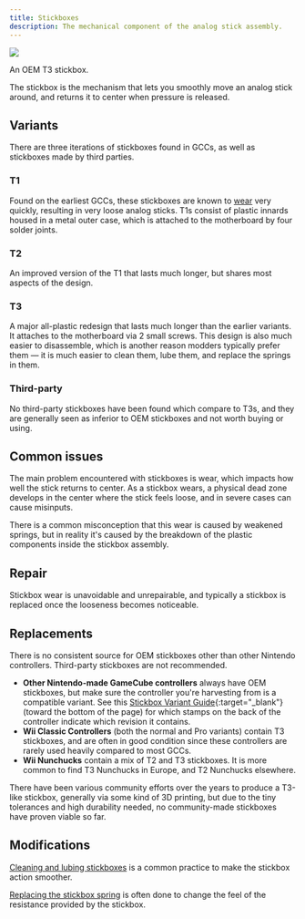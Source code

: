 ```yaml
---
title: Stickboxes
description: The mechanical component of the analog stick assembly.
---
```


<aside>
  <a href="./images/t3-stickbox.jpg">
    <img src="./images/t3-stickbox-thumb.jpg">
  </a>
  <p>An OEM T3 stickbox.</p>
</aside>

The stickbox is the mechanism that lets you smoothly move an analog stick around, and returns it to center when pressure is released.

## Variants

There are three iterations of stickboxes found in GCCs, as well as stickboxes made by third parties.

### T1

Found on the earliest GCCs, these stickboxes are known to [wear](#common-issues) very quickly, resulting in very loose analog sticks. T1s consist of plastic innards housed in a metal outer case, which is attached to the motherboard by four solder joints.

### T2

An improved version of the T1 that lasts much longer, but shares most aspects of the design.

### T3

A major all-plastic redesign that lasts much longer than the earlier variants. It attaches to the motherboard via 2 small screws. This design is also much easier to disassemble, which is another reason modders typically prefer them — it is much easier to clean them, lube them, and replace the springs in them.

### Third-party

No third-party stickboxes have been found which compare to T3s, and they are generally seen as inferior to OEM stickboxes and not worth buying or using.

## Common issues

The main problem encountered with stickboxes is wear, which impacts how well the stick returns to center. As a stickbox wears, a physical dead zone develops in the center where the stick feels loose, and in severe cases can cause misinputs.

There is a common misconception that this wear is caused by weakened springs, but in reality it's caused by the breakdown of the plastic components inside the stickbox assembly.

## Repair

Stickbox wear is unavoidable and unrepairable, and typically a stickbox is replaced once the looseness becomes noticeable.

## Replacements

There is no consistent source for OEM stickboxes other than other Nintendo controllers. Third-party stickboxes are not recommended.

- **Other Nintendo-made GameCube controllers** always have OEM stickboxes, but make sure the controller you're harvesting from is a compatible variant. See this [Stickbox Variant Guide](https://gccontrollerlibrary.com/guides/){:target="\_blank"} (toward the bottom of the page) for which stamps on the back of the controller indicate which revision it contains.
- **Wii Classic Controllers** (both the normal and Pro variants) contain T3 stickboxes, and are often in good condition since these controllers are rarely used heavily compared to most GCCs.
- **Wii Nunchucks** contain a mix of T2 and T3 stickboxes. It is more common to find T3 Nunchucks in Europe, and T2 Nunchucks elsewhere.

There have been various community efforts over the years to produce a T3-like stickbox, generally via some kind of 3D printing, but due to the tiny tolerances and high durability needed, no community-made stickboxes have proven viable so far.

## Modifications

[Cleaning and lubing stickboxes](/compendium/sticks/mods/lubing) is a common practice to make the stickbox action smoother.

[Replacing the stickbox spring](/compendium/sticks/mods/springs) is often done to change the feel of the resistance provided by the stickbox.
